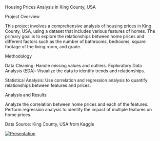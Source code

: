 Housing Prices Analysis in King County, USA

Project Overview

This project involves a comprehensive analysis of housing prices in King County, USA, using a dataset that includes various features of homes. The primary goal is to explore the relationships between home prices and different factors such as the number of bathrooms, bedrooms, square footage of the living room, and grade.

Methodology

Data Cleaning: Handle missing values and outliers.
Exploratory Data Analysis (EDA): Visualize the data to identify trends and relationships.

Statistical Analysis: Use correlation and regression analysis to quantify relationships between features and prices.

Analysis and Results


Analyze the correlation between home prices and each of the features.
Perform regression analysis to identify the impact of multiple features on home prices.

Data Source: King County, USA from Kaggle

<div class='tableauPlaceholder' id='viz1727838097191' style='position: relative'><noscript><a href='#'><img alt='Presentation ' src='https:&#47;&#47;public.tableau.com&#47;static&#47;images&#47;93&#47;935FCTWDX&#47;1_rss.png' style='border: none' /></a></noscript><object class='tableauViz'  style='display:none;'><param name='host_url' value='https%3A%2F%2Fpublic.tableau.com%2F' /> <param name='embed_code_version' value='3' /> <param name='path' value='shared&#47;935FCTWDX' /> <param name='toolbar' value='yes' /><param name='static_image' value='https:&#47;&#47;public.tableau.com&#47;static&#47;images&#47;93&#47;935FCTWDX&#47;1.png' /> <param name='animate_transition' value='yes' /><param name='display_static_image' value='yes' /><param name='display_spinner' value='yes' /><param name='display_overlay' value='yes' /><param name='display_count' value='yes' /><param name='language' value='en-US' /><param name='filter' value='publish=yes' /></object></div>                <script type='text/javascript'>                    var divElement = document.getElementById('viz1727838097191');                    var vizElement = divElement.getElementsByTagName('object')[0];                    vizElement.style.width='1124px';vizElement.style.height='995px';                    var scriptElement = document.createElement('script');                    scriptElement.src = 'https://public.tableau.com/javascripts/api/viz_v1.js';                    vizElement.parentNode.insertBefore(scriptElement, vizElement);                </script>
